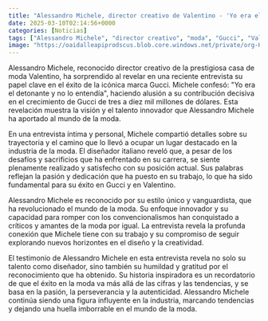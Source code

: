 ```yaml
---
title: "Alessandro Michele, director creativo de Valentino - 'Yo era el detonante (del éxito en Gucci) y no lo entendía'"
date: 2025-03-10T02:14:56+0000
categories: [Noticias]
tags: ["Alessandro Michele", "director creativo", "moda", "Gucci", "Valentino", "diseñador", "éxito", "innovador."]
image: "https://oaidalleapiprodscus.blob.core.windows.net/private/org-HKmKxpuNw3Y88lm4EBrIPq0n/user-ZwiCXOggLL8ZNNKE2g7rXFmV/img-qBJ9JhQ1gdGKP24oVdmYkn6J.png?st=2025-03-10T01%3A14%3A56Z&se=2025-03-10T03%3A14%3A56Z&sp=r&sv=2024-08-04&sr=b&rscd=inline&rsct=image/png&skoid=d505667d-d6c1-4a0a-bac7-5c84a87759f8&sktid=a48cca56-e6da-484e-a814-9c849652bcb3&skt=2025-03-09T06%3A24%3A10Z&ske=2025-03-10T06%3A24%3A10Z&sks=b&skv=2024-08-04&sig=LFrM/T8dJgWnuaSI9gy2dvQz9ydeIIJWvRrxUkHE/ww%3D"
---
```


Alessandro Michele, reconocido director creativo de la prestigiosa casa de moda Valentino, ha sorprendido al revelar en una reciente entrevista su papel clave en el éxito de la icónica marca Gucci. Michele confesó: "Yo era el detonante y no lo entendía", haciendo alusión a su contribución decisiva en el crecimiento de Gucci de tres a diez mil millones de dólares. Esta revelación muestra la visión y el talento innovador que Alessandro Michele ha aportado al mundo de la moda.

En una entrevista íntima y personal, Michele compartió detalles sobre su trayectoria y el camino que lo llevó a ocupar un lugar destacado en la industria de la moda. El diseñador italiano reveló que, a pesar de los desafíos y sacrificios que ha enfrentado en su carrera, se siente plenamente realizado y satisfecho con su posición actual. Sus palabras reflejan la pasión y dedicación que ha puesto en su trabajo, lo que ha sido fundamental para su éxito en Gucci y en Valentino.

Alessandro Michele es reconocido por su estilo único y vanguardista, que ha revolucionado el mundo de la moda. Su enfoque innovador y su capacidad para romper con los convencionalismos han conquistado a críticos y amantes de la moda por igual. La entrevista revela la profunda conexión que Michele tiene con su trabajo y su compromiso de seguir explorando nuevos horizontes en el diseño y la creatividad.

El testimonio de Alessandro Michele en esta entrevista revela no solo su talento como diseñador, sino también su humildad y gratitud por el reconocimiento que ha obtenido. Su historia inspiradora es un recordatorio de que el éxito en la moda va más allá de las cifras y las tendencias, y se basa en la pasión, la perseverancia y la autenticidad. Alessandro Michele continúa siendo una figura influyente en la industria, marcando tendencias y dejando una huella imborrable en el mundo de la moda.
    